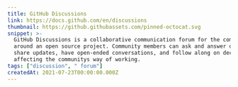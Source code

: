 ```yaml
---
title: GitHub Discussions
link: https://docs.github.com/en/discussions
thumbnail: https://github.githubassets.com/pinned-octocat.svg
snippet: >-
  GitHub Discussions is a collaborative communication forum for the community
  around an open source project. Community members can ask and answer questions,
  share updates, have open-ended conversations, and follow along on decisions
  affecting the communitys way of working.
tags: ["discussion", " forum"]
createdAt: 2021-07-23T00:00:00.000Z
---
```

